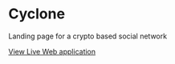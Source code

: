 # Cyclone

Landing page for a crypto based social network

[View Live Web application](http://cyclone-landing.netlify.app)
